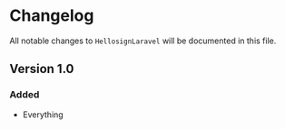 # Changelog

All notable changes to `HellosignLaravel` will be documented in this file.

## Version 1.0

### Added
- Everything
